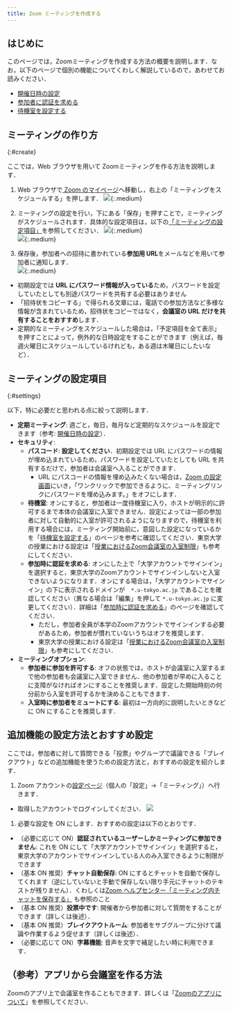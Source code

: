 ```yaml
---
title: Zoom ミーティングを作成する
---
```


## はじめに
このページでは，Zoomミーティングを作成する方法の概要を説明します．なお，以下のページで個別の機能についてくわしく解説しているので，あわせてお読みください．

- [開催日時の設定](date_and_time/)
- [参加者に認証を求める](auth/)
- [待機室を設定する](waiting_room/)
<!-- - [参加者に登録を求める](registration/)
- [代替ホストを設定する](alternative_host/) -->

## ミーティングの作り方
{:#create}

ここでは，Web ブラウザを用いて Zoomミーティングを作る方法を説明します．  

1. Web ブラウザで<a href="https://zoom.us/profile" target="_blank"> Zoom のマイページ</a>へ移動し，右上の「ミーティングをスケジュールする」を押します． 
![](1.png){:.medium}  

2. ミーティングの設定を行い，下にある「保存」を押すことで，ミーティングがスケジュールされます．具体的な設定項目は，以下の[「ミーティングの設定項目」](#settings)を参照してください．
![](2.png){:.medium}  
![](3.png){:.medium}  

3. 保存後，参加者への招待に書かれている**参加用 URL**をメールなどを用いて参加者に通知します．  
![](4.png){:.medium}  
  * 初期設定では **URL にパスワード情報が入っている**ため，パスワードを設定していたとしても別途パスワードを共有する必要はありません
  * 「招待状をコピーする」で得られる文章には，電話での参加方法など多様な情報が含まれているため，招待状をコピーではなく，**会議室の URL だけを共有することをおすすめ**します．  
  * 定期的なミーティングをスケジュールした場合は，「予定項目を全て表示」を押すことによって，例外的な日時設定をすることができます（例えば，毎週火曜日にスケジュールしているけれども，ある週は木曜日にしたいなど）．

## ミーティングの設定項目
{:#settings}

以下，特に必要だと思われる点に絞って説明します．  

  * **定期ミーティング**: 週ごと，毎日，毎月など定期的なスケジュールを設定できます（参考: [開催日時の設定](date_and_time/)）．
  * **セキュリティ**: 
    * **パスコード**: **設定してください**．初期設定では URL にパスワードの情報が埋め込まれているため，パスワードを設定していたとしても URL を共有するだけで，参加者は会議室へ入ることができます．
      * URL にパスコードの情報を埋め込みたくない場合は，[Zoom の設定画面](https://zoom.us/profile/setting)にいき，「ワンクリックで参加できるように、ミーティングリンクにパスワードを埋め込みます。」をオフにします．
    * **待機室**: オンにすると，参加者は一度待機室に入り，ホストが明示的に許可するまで本体の会議室に入室できません．設定によっては一部の参加者に対して自動的に入室が許可されるようになりますので，待機室を利用する場合には，ミーティング開始前に，意図した設定になっているかを「[待機室を設定する](waiting_room/)」のページを参考に確認してください．東京大学の授業における設定は「[授業におけるZoom会議室の入室制限](/faculty_members/zoom_access_control)」も参考にしてください．
    * **参加時に認証を求める**: オンにした上で「大学アカウントでサインイン」を選択すると，東京大学のZoomアカウントでサインインしないと入室できないようになります．オンにする場合は，「大学アカウントでサインイン」の下に表示されるドメインが　`*.u-tokyo.ac.jp` であることを確認してください（異なる場合は「編集」を押して `*.u-tokyo.ac.jp` に変更してください）．詳細は「[参加時に認証を求める](auth/)」のページを確認してください．
      * ただし，参加者全員が本学のZoomアカウントでサインインする必要があるため，参加者が慣れていないうちはオフを推奨します．
      * 東京大学の授業における設定は「[授業におけるZoom会議室の入室制限](/faculty_members/zoom_access_control)」も参考にしてください．
* **ミーティングオプション**:  
  * **参加者に参加を許可する**: オフの状態では，ホストが会議室に入室するまで他の参加者も会議室に入室できません．他の参加者が早めに入ることに支障がなければオンにすることを推奨します．設定した開始時刻の何分前から入室を許可するかを決めることもできます．
  * **入室時に参加者をミュートにする**: 最初は一方向的に説明したいときなどに ON にすることを推奨します． 

## 追加機能の設定方法とおすすめ設定
ここでは，参加者に対して質問できる「投票」やグループで議論できる「ブレイクアウト」などの追加機能を使うための設定方法と，おすすめの設定を紹介します．
 
1. Zoom アカウントの<a href="https://zoom.us/profile/setting" target="_blank">設定ページ</a>（個人の「設定」→「ミーティング」）へ行きます．
  * 取得したアカウントでログインしてください．
  ![](/zoom/usage/zoom_host_setting.png)  
 
1. 必要な設定を ON にします．おすすめの設定は以下のとおりです．
  * （必要に応じて ON）**認証されているユーザーしかミーティングに参加できません**: これを ON にして「大学アカウントでサインイン」を選択すると，東京大学のアカウントでサインインしている人のみ入室できるように制限ができます
  * （基本 ON 推奨）**チャット自動保存**: ON にするとチャットを自動で保存してくれます（逆にしていないと手動で保存しない限り手元にチャットのテキストが残りません）．くわしくは<a href="https://support.zoom.us/hc/ja/articles/115004792763-%E3%83%9F%E3%83%BC%E3%83%86%E3%82%A3%E3%83%B3%E3%82%B0%E5%86%85%E3%83%81%E3%83%A3%E3%83%83%E3%83%88%E3%82%92%E4%BF%9D%E5%AD%98%E3%81%99%E3%82%8B" target="_blank">Zoom ヘルプセンター「ミーティング内チャットを保存する」</a> も参照のこと
  * （基本 ON 推奨）**投票中です**: 開催者から参加者に対して質問をすることができます（詳しくは後述）．
  * （基本 ON 推奨）**ブレイクアウトルーム**: 参加者をサブグループに分けて議論や作業するよう促せます（詳しくは後述）．
  * （必要に応じて ON）**字幕機能**: 音声を文字で補足したい時に利用できます．

## （参考）アプリから会議室を作る方法

Zoomのアプリ上で会議室を作ることもできます．詳しくは「[Zoomのアプリについて](/zoom/misc/app)」を参照してください．